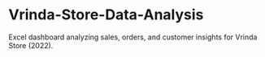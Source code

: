 # Vrinda-Store-Data-Analysis
Excel dashboard analyzing sales, orders, and customer insights for Vrinda Store (2022).
